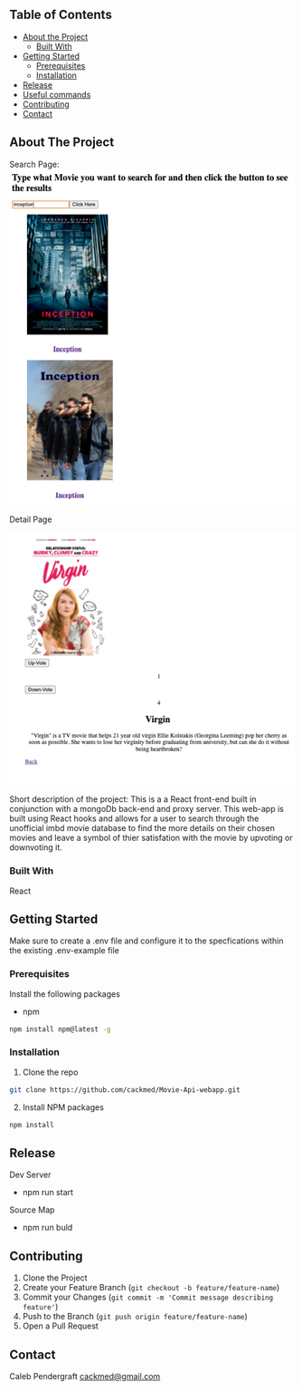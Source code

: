 <!-- TABLE OF CONTENTS -->
## Table of Contents

* [About the Project](#about-the-project)
  * [Built With](#built-with)
* [Getting Started](#getting-started)
  * [Prerequisites](#prerequisites)
  * [Installation](#installation)
* [Release](#release)
* [Useful commands](#useful-commands)
* [Contributing](#contributing)
* [Contact](#contact)



<!-- ABOUT THE PROJECT -->
## About The Project
Search Page:
![search-page](/assets/screen-shot1.png) 

Detail Page

![detail-page](/assets/screen-shot2.png) 

Short description of the project: This is a a React front-end built in conjunction with a mongoDb back-end and proxy server. This web-app is built using React hooks and allows for a user to search through the 
unofficial imbd movie database to find the more details on their chosen movies and leave a symbol of thier satisfation with the movie by upvoting or downvoting it. 

<!-- BUILT WITH -->
### Built With
React


<!-- GETTING STARTED -->
## Getting Started

Make sure to create a .env file and configure it to the specfications within the existing .env-example file


<!-- PREREQUISITES -->
### Prerequisites

Install the following packages 
* npm
```sh
npm install npm@latest -g
```

<!-- INSTALLATION -->
### Installation

1. Clone the repo
```sh
git clone https://github.com/cackmed/Movie-Api-webapp.git
```
2. Install NPM packages
```sh
npm install
```


<!-- RELEASE -->
## Release

Dev Server

* npm run start 

Source Map

* npm run buld


<!-- CONTRIBUTING -->
## Contributing


1. Clone the Project
2. Create your Feature Branch (`git checkout -b feature/feature-name`)
3. Commit your Changes (`git commit -m 'Commit message describing feature'`)
4. Push to the Branch (`git push origin feature/feature-name`)
5. Open a Pull Request


<!-- CONTACT -->
## Contact

Caleb Pendergraft <cackmed@gmail.com>
